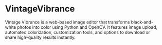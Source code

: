# VintageVibrance
Vintage Vibrance is a web-based image editor that transforms black-and-white photos into color using Python and OpenCV. It features image upload, automated colorization, customization tools, and options to download or share high-quality results instantly.
